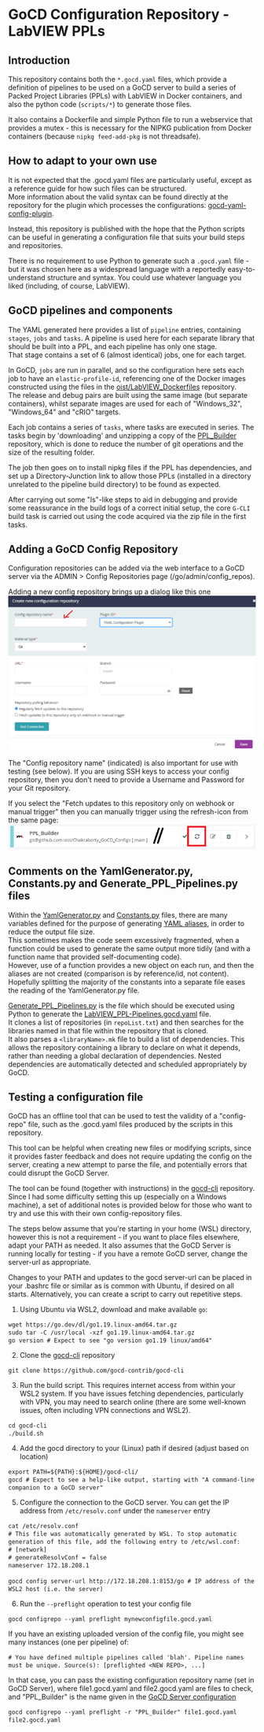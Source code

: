 # GoCD Configuration Repository - LabVIEW PPLs

## Introduction

This repository contains both the `*.gocd.yaml` files, which provide a
definition of pipelines to be used on a GoCD server to build a series
of Packed Project Libraries (PPLs) with LabVIEW in Docker containers,
and also the python code (`scripts/*`) to generate those files.

It also contains a Dockerfile and simple Python file to run a webservice
that provides a mutex - this is necessary for the NIPKG publication from
Docker containers (because `nipkg feed-add-pkg` is not threadsafe).

## How to adapt to your own use

It is not expected that the .gocd.yaml files are particularly useful,
except as a reference guide for how such files can be structured.\
More information about the valid syntax can be found directly at the
repository for the plugin which processes the configurations: 
[gocd-yaml-config-plugin](https://github.com/tomzo/gocd-yaml-config-plugin).

Instead, this repository is published with the hope that the Python
scripts can be useful in generating a configuration file that suits your
build steps and repositories.

There is no requirement to use Python to generate such a `.gocd.yaml` file - 
but it was chosen here as a widespread language with a reportedly easy-to-understand
structure and syntax. You could use whatever language you liked (including,
of course, LabVIEW).

## GoCD pipelines and components

The YAML generated here provides a list of `pipeline` entries, containing
`stages`, `jobs` and `tasks`. A pipeline is used here for each separate library
that should be built into a PPL, and each pipeline has only one stage.\
That stage contains a set of 6 (almost identical) jobs, one for each target.

In GoCD, `jobs` are run in parallel, and so the configuration here sets
each job to have an `elastic-profile-id`, referencing one of the Docker images
constructed using the files in the
[oist/LabVIEW_Dockerfiles](https://github.com/oist/LabVIEW_Dockerfiles) repository.\
The release and debug pairs are built using the same image (but separate containers),
whilst separate images are used for each of "Windows_32", "Windows_64" and "cRIO"
targets.

Each job contains a series of `tasks`, where tasks are executed in series.
The tasks begin by 'downloading' and unzipping a copy of the 
[PPL_Builder](https://github.com/oist/PPL_Builder) repository,
which is done to reduce the number of git operations and the size of the
resulting folder.

The job then goes on to install nipkg files if the PPL has dependencies, and
set up a Directory-Junction link to allow those PPLs (installed in a directory
unrelated to the pipeline build directory) to be found as expected.

After carrying out some "ls"-like steps to aid in debugging and provide some
reassurance in the build logs of a correct initial setup, the core `G-CLI` build
task is carried out using the code acquired via the zip file in the first tasks.

## Adding a GoCD Config Repository

Configuration repositories can be added via the web interface to a GoCD server via the
ADMIN > Config Repositories page (/go/admin/config_repos).

Adding a new config repository brings up a dialog like this one
![](./readme-resources/gocd-configrepo-config-screenshot.png)

The "Config repository name" (indicated) is also important for use with testing (see below).
If you are using SSH keys to access your config repository, then you don't need
to provide a Username and Password for your Git repository.

If you select the "Fetch updates to this repository only on webhook or manual trigger"
then you can manually trigger using the refresh-icon from the same page:
<img src="./readme-resources/gocd-configrepo-refresh-screenshot.png" id="config-repo-name"/>

## Comments on the YamlGenerator.py, Constants.py and Generate_PPL_Pipelines.py files

Within the [YamlGenerator.py](./scripts/YamlGenerator.py) and [Constants.py](./scripts/Constants.py) files,
there are many variables defined for the purpose of generating
[YAML aliases](https://github.com/tomzo/gocd-yaml-config-plugin#yaml-aliases),
in order to reduce the output file size.\
This sometimes makes the code seem excessively fragmented, when a function
could be used to generate the same output more tidily (and with a function
name that provided self-documenting code).\
However, use of a function provides a new object on each run, and then the
aliases are not created (comparison is by reference/id, not content).\
Hopefully splitting the majority of the constants into a separate file eases
the reading of the YamlGenerator.py file.

[Generate_PPL_Pipelines.py](./scripts/Generate_PPL_Pipelines.py) is the file
which should be executed using Python to generate the
[LabVIEW_PPL-Pipelines.gocd.yaml](./LabVIEW_PPL-Pipelines.gocd.yaml) file.\
It clones a list of repositories (in `repoList.txt`) and then searches for
the libraries named in that file within the repository that is cloned.\
It also parses a `<libraryName>.mk` file to build a list of dependencies.
This allows the repository containing a library to declare on what it depends,
rather than needing a global declaration of dependencies. Nested dependencies
are automatically detected and scheduled appropriately by GoCD.

## Testing a configuration file

GoCD has an offline tool that can be used to test the validity of a "config-repo" file,
such as the .gocd.yaml files produced by the scripts in this repository.

This tool can be helpful when creating new files or modifying scripts, since it
provides faster feedback and does not require updating the config on the server,
creating a new attempt to parse the file, and potentially errors that could disrupt
the GoCD Server.

The tool can be found (together with instructions) in the
[gocd-cli](https://github.com/gocd-contrib/gocd-cli) repository.
Since I had some difficulty setting this up (especially on a Windows machine), a
set of additional notes is provided below for those who want to try and use this
with their own config-repository files.

The steps below assume that you're starting in your home (WSL) directory,
however this is not a requirement - if you want to place files elsewhere,
adapt your PATH as needed.
It also assumes that the GoCD Server is running locally for testing - if
you have a remote GoCD server, change the server-url as appropriate.

Changes to your PATH and updates to the gocd server-url can be placed in your
.bashrc file or similar as is common with Ubuntu, if desired on all starts.
Alternatively, you can create a script to carry out repetitive steps.

1. Using Ubuntu via WSL2, download and make available `go`:
```
wget https://go.dev/dl/go1.19.linux-amd64.tar.gz
sudo tar -C /usr/local -xzf go1.19.linux-amd64.tar.gz
go version # Expect to see "go version go1.19 linux/amd64"
```

2. Clone the [gocd-cli](https://github.com/gocd-contrib/gocd-cli) repository
```
git clone https://github.com/gocd-contrib/gocd-cli
```

3. Run the build script.
This requires internet access from within your WSL2 system.
If you have issues fetching dependencies, particularly with VPN, you may
need to search online (there are some well-known issues, often including VPN connections and WSL2).
```
cd gocd-cli
./build.sh
```

4. Add the gocd directory to your (Linux) path if desired (adjust based on location)
```
export PATH=${PATH}:${HOME}/gocd-cli/
gocd # Expect to see a help-like output, starting with "A command-line companion to a GoCD server"
```

5. Configure the connection to the GoCD server. You can get the IP 
address from `/etc/resolv.conf` under the `nameserver` entry
```
cat /etc/resolv.conf
# This file was automatically generated by WSL. To stop automatic generation of this file, add the following entry to /etc/wsl.conf:
# [network]
# generateResolvConf = false
nameserver 172.18.208.1

gocd config server-url http://172.18.208.1:8153/go # IP address of the WSL2 host (i.e. the server)
```
6. Run the `--preflight` operation to test your config file
```
gocd configrepo --yaml preflight mynewconfigfile.gocd.yaml
```

If you have an existing uploaded version of the config file, you might see
many instances (one per pipeline) of:
```
# You have defined multiple pipelines called 'blah'. Pipeline names must be unique. Source(s): [preflighted <NEW REPO>, ...]
```
In that case, you can pass the existing configuration repository name
(set in GoCD Server), where file1.gocd.yaml and file2.gocd.yaml are
files to check, and "PPL_Builder" is the name given in the [GoCD Server
configuration](#config-repo-name)
```
gocd configrepo --yaml preflight -r "PPL_Builder" file1.gocd.yaml file2.gocd.yaml
```
